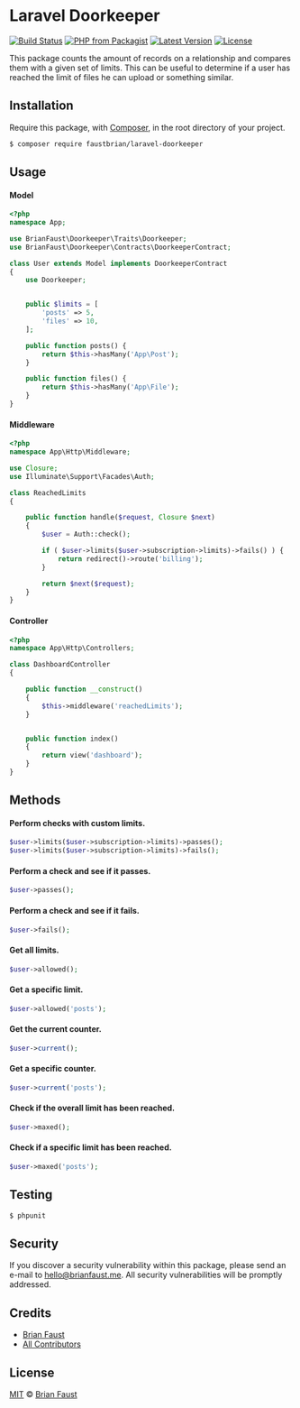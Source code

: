 # Laravel Doorkeeper

[![Build Status](https://img.shields.io/travis/faustbrian/Laravel-Doorkeeper/master.svg?style=flat-square)](https://travis-ci.org/faustbrian/Laravel-Doorkeeper)
[![PHP from Packagist](https://img.shields.io/packagist/php-v/faustbrian/laravel-doorkeeper.svg?style=flat-square)]()
[![Latest Version](https://img.shields.io/github/release/faustbrian/Laravel-Doorkeeper.svg?style=flat-square)](https://github.com/faustbrian/Laravel-Doorkeeper/releases)
[![License](https://img.shields.io/packagist/l/faustbrian/Laravel-Doorkeeper.svg?style=flat-square)](https://packagist.org/packages/faustbrian/Laravel-Doorkeeper)

This package counts the amount of records on a relationship and compares them with a given set of limits. This can be useful to determine if a user has reached the limit of files he can upload or something similar.

## Installation

Require this package, with [Composer](https://getcomposer.org/), in the root directory of your project.

``` bash
$ composer require faustbrian/laravel-doorkeeper
```

## Usage

#### Model
``` php
<?php
namespace App;

use BrianFaust\Doorkeeper\Traits\Doorkeeper;
use BrianFaust\Doorkeeper\Contracts\DoorkeeperContract;

class User extends Model implements DoorkeeperContract
{
    use Doorkeeper;


    public $limits = [
        'posts' => 5,
        'files' => 10,
    ];

    public function posts() {
        return $this->hasMany('App\Post');
    }

    public function files() {
        return $this->hasMany('App\File');
    }
}
```

#### Middleware
``` php
<?php
namespace App\Http\Middleware;

use Closure;
use Illuminate\Support\Facades\Auth;

class ReachedLimits
{

    public function handle($request, Closure $next)
    {
        $user = Auth::check();

        if ( $user->limits($user->subscription->limits)->fails() ) {
            return redirect()->route('billing');
        }

        return $next($request);
    }
}
```

#### Controller
``` php
<?php
namespace App\Http\Controllers;

class DashboardController
{

    public function __construct()
    {
        $this->middleware('reachedLimits');
    }


    public function index()
    {
        return view('dashboard');
    }
}
```

## Methods

#### Perform checks with custom limits.
``` php
$user->limits($user->subscription->limits)->passes();
$user->limits($user->subscription->limits)->fails();
```

#### Perform a check and see if it passes.
``` php
$user->passes();
```

#### Perform a check and see if it fails.
``` php
$user->fails();
```

#### Get all limits.
``` php
$user->allowed();
```

#### Get a specific limit.
``` php
$user->allowed('posts');
```

#### Get the current counter.
``` php
$user->current();
```

#### Get a specific counter.
``` php
$user->current('posts');
```

#### Check if the overall limit has been reached.
``` php
$user->maxed();
```

#### Check if a specific limit has been reached.
``` php
$user->maxed('posts');
```

## Testing

``` bash
$ phpunit
```

## Security

If you discover a security vulnerability within this package, please send an e-mail to hello@brianfaust.me. All security vulnerabilities will be promptly addressed.

## Credits

- [Brian Faust](https://github.com/faustbrian)
- [All Contributors](../../contributors)

## License

[MIT](LICENSE) © [Brian Faust](https://brianfaust.me)
